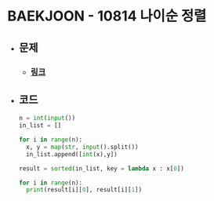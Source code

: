 # BAEKJOON - 10814 나이순 정렬

- ## 문제
  - ### [링크](https://www.acmicpc.net/problem/10814)

- ## 코드
  ```python 
  n = int(input())
  in_list = []

  for i in range(n):
    x, y = map(str, input().split())
    in_list.append([int(x),y])

  result = sorted(in_list, key = lambda x : x[0])

  for i in range(n):
    print(result[i][0], result[i][1])
  ```